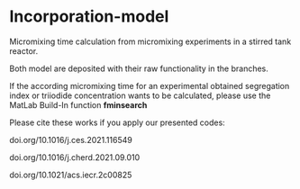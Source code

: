 # Incorporation-model
Micromixing time calculation from micromixing experiments in a stirred tank reactor.

Both model are deposited with their raw functionality in the branches.

If the according micromixing time for an experimental obtained segregation index or triiodide concentration wants to be calculated, please use the MatLab Build-In function **fminsearch**

Please cite these works if you apply our presented codes:

doi.org/10.1016/j.ces.2021.116549

doi.org/10.1016/j.cherd.2021.09.010

doi.org/10.1021/acs.iecr.2c00825
